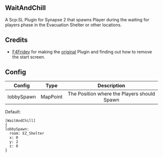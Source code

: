 ## WaitAndChill
A Scp:SL Plugin for Synapse 2 that spawns Player during the waiting for players phase in the Evacuation Shelter or other locations.

## Credits
* [F4Fridey](https://github.com/F4Fridey) for making the [original](https://github.com/F4Fridey/WaitingAndChilling) Plugin and finding out how to remove the start screen.

## Config
| Config | Type | Description |
| :--: | :--: | :--: |
| lobbySpawn | MapPoint | The Position where the Players should Spawn |

Default:
```
[WaitAndChill]
{
lobbySpawn:
  room: EZ_Shelter
  x: 0
  y: 2
  z: 0
}
```
